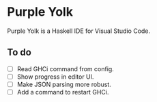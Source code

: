 # Purple Yolk

Purple Yolk is a Haskell IDE for Visual Studio Code.

## To do

- [ ] Read GHCi command from config.
- [ ] Show progress in editor UI.
- [ ] Make JSON parsing more robust.
- [ ] Add a command to restart GHCi.
